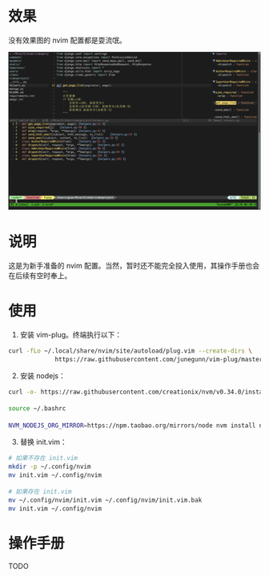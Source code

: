 # 效果

没有效果图的 nvim 配置都是耍流氓。

![显示效果图](./imgs/QQ20191006-182836@2x.png)


# 说明

这是为新手准备的 nvim 配置。当然，暂时还不能完全投入使用，其操作手册也会在后续有空时奉上。

# 使用

1. 安装 vim-plug。终端执行以下：
```bash
curl -fLo ~/.local/share/nvim/site/autoload/plug.vim --create-dirs \
             https://raw.githubusercontent.com/junegunn/vim-plug/master/plug.vim
```

2. 安装 nodejs：
```bash
curl -o- https://raw.githubusercontent.com/creationix/nvm/v0.34.0/install.sh | bash

source ~/.bashrc

NVM_NODEJS_ORG_MIRROR=https://npm.taobao.org/mirrors/node nvm install node
```

3. 替换 init.vim：
```bash
# 如果不存在 init.vim
mkdir -p ~/.config/nvim
mv init.vim ~/.config/nvim

# 如果存在 init.vim
mv ~/.config/nvim/init.vim ~/.config/nvim/init.vim.bak
mv init.vim ~/.config/nvim
```

# 操作手册
TODO

